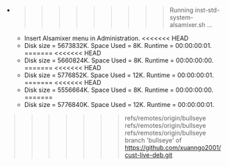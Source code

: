 * >>>>>>>>> Running inst-std-system-alsamixer.sh ...
  * Insert Alsamixer menu in Administration.
<<<<<<< HEAD
  * Disk size = 5673832K. Space Used = 8K. Runtime = 00:00:00:01.
=======
<<<<<<< HEAD
  * Disk size = 5660824K. Space Used = 8K. Runtime = 00:00:00:00.
=======
<<<<<<< HEAD
  * Disk size = 5776852K. Space Used = 12K. Runtime = 00:00:00:01.
=======
<<<<<<< HEAD
  * Disk size = 5556664K. Space Used = 8K. Runtime = 00:00:00:00.
=======
  * Disk size = 5776840K. Space Used = 12K. Runtime = 00:00:00:01.
>>>>>>> refs/remotes/origin/bullseye
>>>>>>> refs/remotes/origin/bullseye
>>>>>>> refs/remotes/origin/bullseye
>>>>>>> branch 'bullseye' of https://github.com/xuanngo2001/cust-live-deb.git
